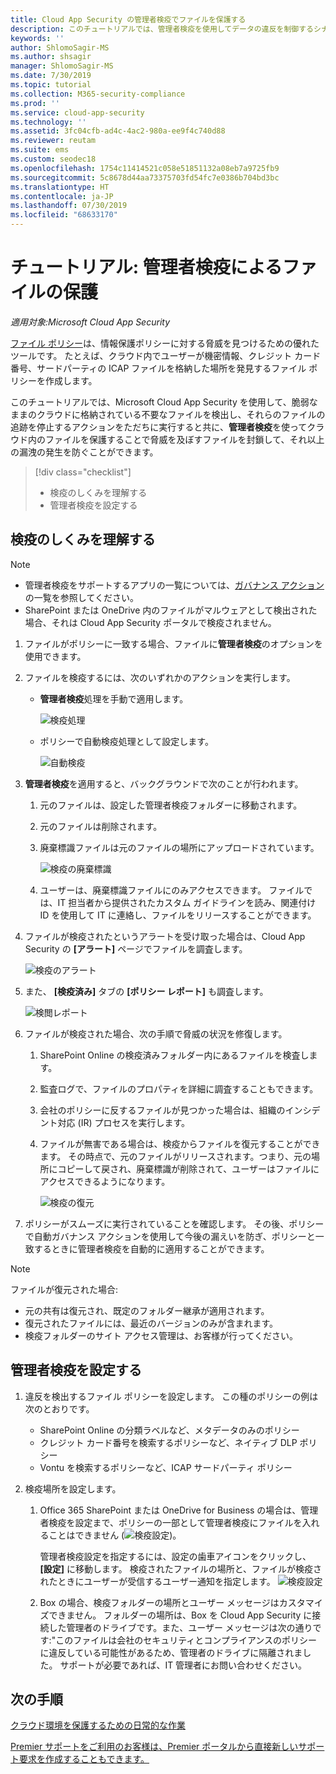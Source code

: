 ```yaml
---
title: Cloud App Security の管理者検疫でファイルを保護する
description: このチュートリアルでは、管理者検疫を使用してデータの違反を制御するシナリオについて説明します。
keywords: ''
author: ShlomoSagir-MS
ms.author: shsagir
manager: ShlomoSagir-MS
ms.date: 7/30/2019
ms.topic: tutorial
ms.collection: M365-security-compliance
ms.prod: ''
ms.service: cloud-app-security
ms.technology: ''
ms.assetid: 3fc04cfb-ad4c-4ac2-980a-ee9f4c740d88
ms.reviewer: reutam
ms.suite: ems
ms.custom: seodec18
ms.openlocfilehash: 1754c11414521c058e51851132a08eb7a9725fb9
ms.sourcegitcommit: 5c8678d44aa73375703fd54fc7e0386b704bd3bc
ms.translationtype: HT
ms.contentlocale: ja-JP
ms.lasthandoff: 07/30/2019
ms.locfileid: "68633170"
---
```

# <a name="tutorial-protect-files-with-admin-quarantine"></a>チュートリアル: 管理者検疫によるファイルの保護

*適用対象:Microsoft Cloud App Security*

[ファイル ポリシー](data-protection-policies.md)は、情報保護ポリシーに対する脅威を見つけるための優れたツールです。 たとえば、クラウド内でユーザーが機密情報、クレジット カード番号、サードパーティの ICAP ファイルを格納した場所を発見するファイル ポリシーを作成します。

このチュートリアルでは、Microsoft Cloud App Security を使用して、脆弱なままのクラウドに格納されている不要なファイルを検出し、それらのファイルの追跡を停止するアクションをただちに実行すると共に、**管理者検疫**を使ってクラウド内のファイルを保護することで脅威を及ぼすファイルを封鎖して、それ以上の漏洩の発生を防ぐことができます。

> [!div class="checklist"]
> * 検疫のしくみを理解する 
> * 管理者検疫を設定する

## <a name="understand-how-quarantine-works"></a>検疫のしくみを理解する

>[!NOTE]
> - 管理者検疫をサポートするアプリの一覧については、[ガバナンス アクション](governance-actions.md)の一覧を参照してください。
> - SharePoint または OneDrive 内のファイルがマルウェアとして検出された場合、それは Cloud App Security ポータルで検疫されません。

1. ファイルがポリシーに一致する場合、ファイルに**管理者検疫**のオプションを使用できます。

2. ファイルを検疫するには、次のいずれかのアクションを実行します。

   - **管理者検疫**処理を手動で適用します。

     ![検疫処理](./media/quarantine-action.png)

   - ポリシーで自動検疫処理として設定します。

     ![自動検疫](./media/quarantine-automated.png)

3. **管理者検疫**を適用すると、バックグラウンドで次のことが行われます。

   1. 元のファイルは、設定した管理者検疫フォルダーに移動されます。
   2. 元のファイルは削除されます。
   3. 廃棄標識ファイルは元のファイルの場所にアップロードされています。

      ![検疫の廃棄標識](./media/quarantine-tombstone.png)

   4. ユーザーは、廃棄標識ファイルにのみアクセスできます。 ファイルでは、IT 担当者から提供されたカスタム ガイドラインを読み、関連付け ID を使用して IT に連絡し、ファイルをリリースすることができます。

4. ファイルが検疫されたというアラートを受け取った場合は、Cloud App Security の **[アラート]** ページでファイルを調査します。

   ![検疫のアラート](./media/quarantine-alerts.png)

5. また、 **[検疫済み]** タブの **[ポリシー レポート]** も調査します。

   ![検閲レポート](./media/quarantine-report.png)

6. ファイルが検疫された場合、次の手順で脅威の状況を修復します。

    1. SharePoint Online の検疫済みフォルダー内にあるファイルを検査します。
    2. 監査ログで、ファイルのプロパティを詳細に調査することもできます。
    3. 会社のポリシーに反するファイルが見つかった場合は、組織のインシデント対応 (IR) プロセスを実行します。
    4. ファイルが無害である場合は、検疫からファイルを復元することができます。 その時点で、元のファイルがリリースされます。つまり、元の場所にコピーして戻され、廃棄標識が削除されて、ユーザーはファイルにアクセスできるようになります。

       ![検疫の復元](./media/quarantine-restore.png)

7. ポリシーがスムーズに実行されていることを確認します。 その後、ポリシーで自動ガバナンス アクションを使用して今後の漏えいを防ぎ、ポリシーと一致するときに管理者検疫を自動的に適用することができます。

> [!NOTE]
> ファイルが復元された場合:
> - 元の共有は復元され、既定のフォルダー継承が適用されます。
> - 復元されたファイルには、最近のバージョンのみが含まれます。
> - 検疫フォルダーのサイト アクセス管理は、お客様が行ってください。

## <a name="set-up-admin-quarantine"></a>管理者検疫を設定する

1. 違反を検出するファイル ポリシーを設定します。 この種のポリシーの例は次のとおりです。

    - SharePoint Online の分類ラベルなど、メタデータのみのポリシー
    - クレジット カード番号を検索するポリシーなど、ネイティブ DLP ポリシー
    - Vontu を検索するポリシーなど、ICAP サードパーティ ポリシー

2. 検疫場所を設定します。
   1. Office 365 SharePoint または OneDrive for Business の場合は、管理者検疫を設定まで、ポリシーの一部として管理者検疫にファイルを入れることはできません (![検疫設定](./media/quarantine-warning.png))。

      管理者検疫設定を指定するには、設定の歯車アイコンをクリックし、 **[設定]** に移動します。 検疫されたファイルの場所と、ファイルが検疫されたときにユーザーが受信するユーザー通知を指定します。
      ![検疫設定](./media/quarantine-settings.png)

   2. Box の場合、検疫フォルダーの場所とユーザー メッセージはカスタマイズできません。 フォルダーの場所は、Box を Cloud App Security に接続した管理者のドライブです。また、ユーザー メッセージは次の通りです:"このファイルは会社のセキュリティとコンプライアンスのポリシーに違反している可能性があるため、管理者のドライブに隔離されました。 サポートが必要であれば、IT 管理者にお問い合わせください。

## <a name="next-steps"></a>次の手順 
[クラウド環境を保護するための日常的な作業](daily-activities-to-protect-your-cloud-environment.md)

[Premier サポートをご利用のお客様は、Premier ポータルから直接新しいサポート要求を作成することもできます。](https://premier.microsoft.com/)  
